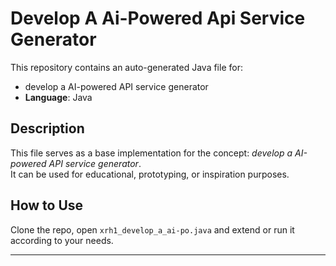 # Develop A Ai-Powered Api Service Generator

This repository contains an auto-generated Java file for:

- develop a AI-powered API service generator
- **Language**: Java

## Description

This file serves as a base implementation for the concept: *develop a AI-powered API service generator*.  
It can be used for educational, prototyping, or inspiration purposes.

## How to Use

Clone the repo, open `xrh1_develop_a_ai-po.java` and extend or run it according to your needs.

---


